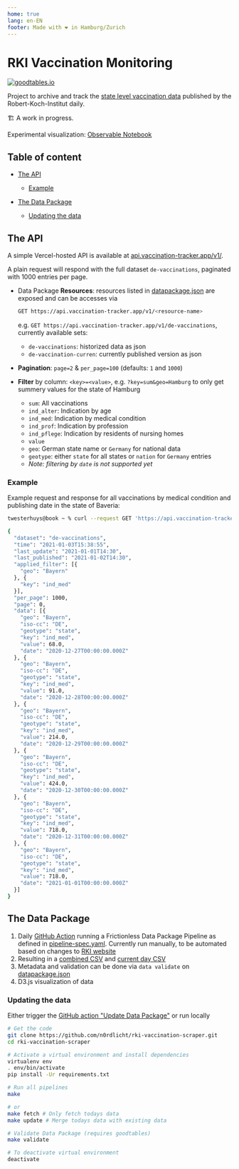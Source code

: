 ```yaml
---
home: true
lang: en-EN
footer: Made with ❤️ in Hamburg/Zurich
---
```


<ToggleDarkMode/>

# RKI Vaccination Monitoring

[![goodtables.io](https://goodtables.io/badge/github/n0rdlicht/rki-vaccination-scraper.svg)](https://goodtables.io/github/n0rdlicht/rki-vaccination-scraper)

Project to archive and track the [state level vaccination data](https://www.rki.de/DE/Content/InfAZ/N/Neuartiges_Coronavirus/Daten/Impfquoten-Tab.html) published by the Robert-Koch-Institut daily.

🏗️ A work in progress.

Experimental visualization: [Observable Notebook](https://observablehq.com/@n0rdlicht/vaccination-tracker-germany)

## Table of content

* [The API](#the-api)
    * [Example](#example)

* [The Data Package](#the-data-package)
    * [Updating the data](#updating-the-data)

## The API

A simple Vercel-hosted API is available at [api.vaccination-tracker.app/v1/](https://api.vaccination-tracker.app/v1).

A plain request will respond with the full dataset `de-vaccinations`, paginated with 1000 entries per page.

- Data Package **Resources**: resources listed in [datapackage.json](datapackage.json) are exposed and can be accesses via

    ```sh
    GET https://api.vaccination-tracker.app/v1/<resource-name>
    ```
    e.g. `GET https://api.vaccination-tracker.app/v1/de-vaccinations`, currently available sets:
    - `de-vaccinations`: historized data as json
    - `de-vaccination-curren`: currently published version as json
- **Pagination**: `page=2` & `per_page=100` (defaults: `1` and `1000`)
- **Filter** by column: `<key>=<value>`, e.g. `?key=sum&geo=Hamburg` to only get summery values for the state of Hamburg
    - `sum`: All vaccinations
    - `ind_alter`: Indication by age
    - `ind_med`: Indication by medical condition
    - `ind_prof`: Indication by profession
    - `ind_pflege`: Indication by residents of nursing homes
    - `value`
    - `geo`: German state name or `Germany` for national data
    - `geotype`: either `state` for all states or `nation` for `Germany` entries
    - *Note: filtering by `date` is not supported yet*

### Example

Example request and response for all vaccinations by medical condition and publishing date in the state of Baveria:

```sh
twesterhuys@book ~ % curl --request GET 'https://api.vaccination-tracker.app/?key=ind_med&geo=Bayern'

{
  "dataset": "de-vaccinations",
  "time": "2021-01-03T15:38:55",
  "last_update": "2021-01-01T14:30",
  "last_published": "2021-01-02T14:30",
  "applied_filter": [{
    "geo": "Bayern"
  }, {
    "key": "ind_med"
  }],
  "per_page": 1000,
  "page": 0,
  "data": [{
    "geo": "Bayern",
    "iso-cc": "DE",
    "geotype": "state",
    "key": "ind_med",
    "value": 68.0,
    "date": "2020-12-27T00:00:00.000Z"
  }, {
    "geo": "Bayern",
    "iso-cc": "DE",
    "geotype": "state",
    "key": "ind_med",
    "value": 91.0,
    "date": "2020-12-28T00:00:00.000Z"
  }, {
    "geo": "Bayern",
    "iso-cc": "DE",
    "geotype": "state",
    "key": "ind_med",
    "value": 214.0,
    "date": "2020-12-29T00:00:00.000Z"
  }, {
    "geo": "Bayern",
    "iso-cc": "DE",
    "geotype": "state",
    "key": "ind_med",
    "value": 424.0,
    "date": "2020-12-30T00:00:00.000Z"
  }, {
    "geo": "Bayern",
    "iso-cc": "DE",
    "geotype": "state",
    "key": "ind_med",
    "value": 718.0,
    "date": "2020-12-31T00:00:00.000Z"
  }, {
    "geo": "Bayern",
    "iso-cc": "DE",
    "geotype": "state",
    "key": "ind_med",
    "value": 718.0,
    "date": "2021-01-01T00:00:00.000Z"
  }]
}
```

## The Data Package

1. Daily [GitHub Action](.github/workflows/main.yml) running a Frictionless Data Package Pipeline as defined in [pipeline-spec.yaml](pipeline-spec.yaml). Currently run manually, to be automated based on changes to [RKI website](https://www.rki.de/DE/Content/InfAZ/N/Neuartiges_Coronavirus/Daten/Impfquoten-Tab.html)
1. Resulting in a [combined CSV](data/de-vaccinations.csv) and [current day CSV](data/de-vaccinations-current.csv)
1. Metadata and validation can be done via `data validate` on [datapackage.json](datapackage.json)
1. D3.js visualization of data

### Updating the data

Either trigger the [GitHub action "Update Data Package"](https://github.com/n0rdlicht/rki-vaccination-scraper/actions) or run locally

```sh
# Get the code
git clone https://github.com/n0rdlicht/rki-vaccination-scraper.git
cd rki-vaccination-scraper

# Activate a virtual environment and install dependencies
virtualenv env
. env/bin/activate
pip install -Ur requirements.txt

# Run all pipelines
make

# or
make fetch # Only fetch todays data
make update # Merge todays data with existing data

# Validate Data Package (requires goodtables)
make validate

# To deactivate virtual environment
deactivate
```